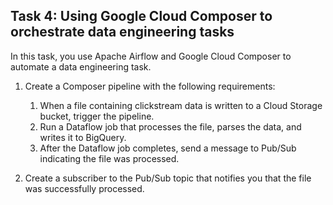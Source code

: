 ## Task 4: Using Google Cloud Composer to orchestrate data engineering tasks

In this task, you use Apache Airflow and Google Cloud Composer to automate a data engineering task. 

1. Create a Composer pipeline with the following requirements:
   1. When a file containing clickstream data is written to a Cloud Storage bucket, trigger the pipeline. 
   2. Run a Dataflow job that processes the file, parses the data, and writes it to BigQuery. 
   3. After the Dataflow job completes, send a message to Pub/Sub indicating the file was processed. 

2. Create a subscriber to the Pub/Sub topic that notifies you that the file was successfully processed. 